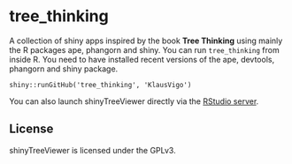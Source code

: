 tree_thinking
=============

A collection of shiny apps inspired by the book **Tree Thinking** using mainly the R packages ape, phangorn and shiny. 
You can run `tree_thinking` from inside R. You need to have installed recent versions of the ape, devtools, phangorn and shiny package.

    shiny::runGitHub('tree_thinking', 'KlausVigo')

You can also launch shinyTreeViewer directly via the [RStudio server](http://klash.shinyapps.io/tree_thinking/).


License
-------
shinyTreeViewer is licensed under the GPLv3.